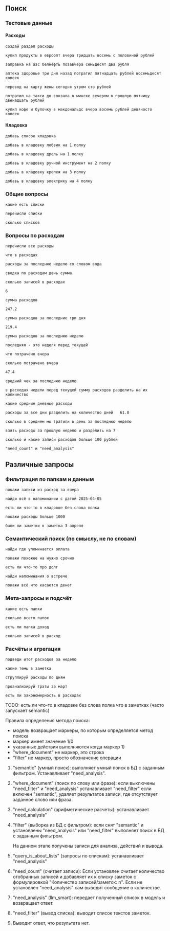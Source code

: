 ## Поиск

### Тестовые данные
#### Расходы
```
создай раздел расходы
```
```
купил продукты в евроопт вчера тридцать восемь с половиной рублей
```
```
заправка на азс белнефть позавчера семьдесят два рубля
```
```
аптека здоровье три дня назад потратил пятнадцать рублей восемьдесят копеек
```
```
перевод на карту жены сегодня утром сто рублей
```
```
потратил на такси до вокзала в минске вечером в прошлую пятницу двенадцать рублей
```
```
купил кофе и булочку в макдональдс вчера восемь рублей девяносто копеек
```
#### Кладовка
```
добавь список кладовка
```
```
добавь в кладовку лобзик на 1 полку
```
```
добавь в кладовку дрель на 1 полку
```
```
добавь в кладовку ручной инструмент на 2 полку
```
```
добавь в кладовку крепеж на 3 полку
```
```
добавь в кладовку электрику на 4 полку
```

### Общие вопросы

```
какие есть списки
```
```
перечисли списки
```
```
сколько списков
```

### Вопросы по расходам
```
перечисли все расходы
```
```
что в расходах
```
```
расходы за последнюю неделю со словом вода
```
```
сводка по расходам день сумма
```
```
сколько записей в расходах
```
`
6
`

```
сумма расходов
```
`
247.2
`
```
сумма расходов за последние три дня
```
`
219.4
`
```
сумма расходов за последнюю неделю
```
`
последняя - это неделя перед текущей
`
```
что потрачено вчера
```
```
сколько потрачено вчера
```
`
47.4
`
```
средний чек за последнюю неделю
```
`
в расходах недели перед текущей сумму расходов разделить на их количество
`
```
какие средние дневные расходы
```
`
расходы за все дни разделить на количество дней  
61.8
`
```
сколько в среднем мы тратили в день за последнюю неделю
```
`
взять расходы за прошлую неделю и разделить на 7 
`
```
сколько и какие записи расходов больше 100 рублей
```
`
"need_count" и "need_analysis" 
`

## Различные запросы
### Фильтрация по папкам и данным
```
покажи записи из расход за вчера
```
```
найди всё в напоминании с датой 2025-04-05
```
```
есть ли что-то в кладовке без слова полка
```
```
покажи расходы больше 1000
```
```
были ли заметки в заметка 3 апреля
```

### Семантический поиск (по смыслу, не по словам)
```
найди где упоминается оплата
```
```
покажи похожее на нужно срочно
```
```
есть ли что-то про долг
```
```
найди напоминания о встрече
```
```
покажи всё что касается денег
```

### Мета-запросы и подсчёт
```
какие есть папки
```
```
сколько всего папок
```
```
есть ли папка доход
```
```
сколько записей в расход
```

### Расчёты и агрегация
```
подведи итог расходов за неделю
```
```
какие темы в заметка
```
```
сгруппируй расходы по дням
```
```
проанализируй траты за март
```
```
есть ли закономерность в расходах
```

TODO: 
есть ли что-то в кладовке без слова полка
что в заметках (часто запускает semantic)

Правила определения метода поиска:
- модель возвращает маркеры, по которым определяется метод поиска
- маркер имеет значение 1/0
- указанные действия выполняются когда маркер 1)
- "where_document" не маркер, это строка
- "filter" не маркер, просто обозначение операции

1. "semantic" (умный поиск):
   выполняет умный поиск в БД с заданным фильтром.
   Устанавливает "need_analysis".

2. "where_document" (поиск по слову или фразе):
   если выключены "need_filter" и "need_analysis" устанавливает "need_filter"
   если включен "semantic", удаляет результатов записи, 
   где отсутствует заданное слово или фраза.

3. "need_calculation" (арифметические расчеты):
   устанавливает "need_analysis"

4. "filter" (выборка из БД с фильтром):
   если снят "semantic" и установлены "need_analysis" или "need_filter"
   выполняет поиск в БД с заданным фильтром.

   На данном этапе получены записи для анализа, действий и вывода.

5. "query_is_about_lists" (запросы по спискам):
   устанавливает "need_analysis"

6. "need_count" (считает записи):
   Если установлен считает количество отобранных записей и добавляет их 
   к списку заметок с формулировкой "Количество записей/заметок: n".
   Если не установлен "need_analysis" сам выводит сообщение о количестве.

7. "need_analysis" (llm_smart):
   передает полученный список в модель и возвращает ответ.

8. "need_filter" (вывод списка):
   выводит список текстов заметок.

9. Выводит ответ, что результата нет.
